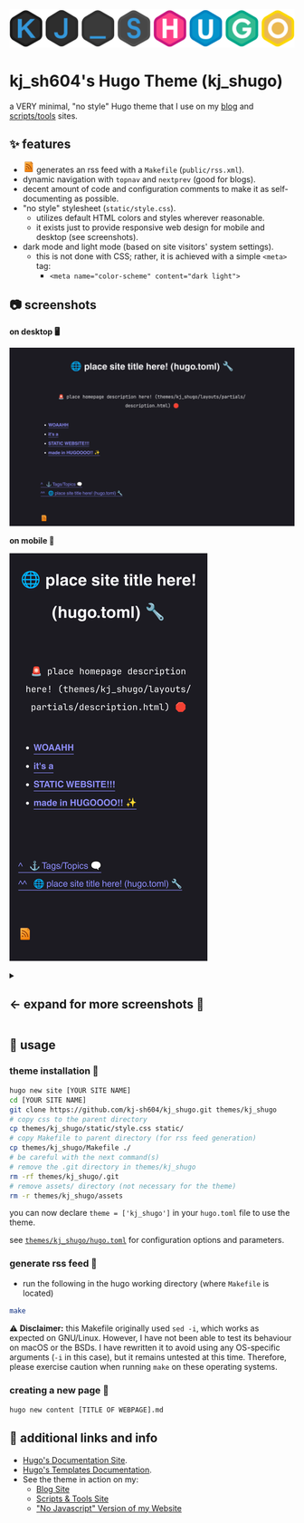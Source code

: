 ![Hugo Logo](assets/kj_shugo-logo.png)

# kj_sh604's Hugo Theme (kj_shugo)

a VERY minimal, "no style" Hugo theme that I use on my [blog](https://aedrielkylejavier.me/articles/) and [scripts/tools](https://aedrielkylejavier.me/scripts-and-tools/) sites.

## ✨ features
* ![rss logo](assets/rss.webp) generates an rss feed with a `Makefile` (`public/rss.xml`).
* dynamic navigation with `topnav` and `nextprev` (good for blogs).
* decent amount of code and configuration comments to make it as self-documenting as possible.
* "no style" stylesheet (`static/style.css`).
    * utilizes default HTML colors and styles wherever reasonable.
    * it exists just to provide responsive web design for mobile and desktop (see screenshots).
* dark mode and light mode (based on site visitors' system settings).
    * this is not done with CSS; rather, it is achieved with a simple `<meta>` tag:
        * `<meta name="color-scheme" content="dark light">`
     
## 📷 screenshots

**on desktop 🖥**

![scrot on desktop](assets/desktop-scrot.png)

**on mobile 📱**

![scrot on mobile](assets/mobile-scrot.png)

<details><summary><h2>← expand for more screenshots 📸</h2></summary><p>

### example content 📝

***my scripts & tools site*** *([aedrielkylejavier.me/scripts-and-tools](https://aedrielkylejavier.me/scripts-and-tools/))*

![scrot with content](assets/example_content-scrot.png)

***my blogsite*** *with* `datesinlist = true` *in* `hugo.toml` *([aedrielkylejavier.me/articles/](https://aedrielkylejavier.me/articles/))*

![scrot of example blogsite](assets/blogsite-scrot.png)

***a blogpost*** *([aedrielkylejavier.me/articles/2023-01-06_blog-redesign](https://aedrielkylejavier.me/articles/2023-01-06_blog-redesign/))*

![scrot of example blogpost](assets/blog-example-scrot.png)

### light mode 💡

**on desktop 🖥**

![scrot on desktop, light mode](assets/desktop-scrot-light.png)

**on mobile 📱**

![scrot on mobile, light mode](assets/mobile-scrot-light.png)
</p></details>

## 🔧 usage

### theme installation 🎨

```bash
hugo new site [YOUR SITE NAME]
cd [YOUR SITE NAME]
git clone https://github.com/kj-sh604/kj_shugo.git themes/kj_shugo
# copy css to the parent directory
cp themes/kj_shugo/static/style.css static/
# copy Makefile to parent directory (for rss feed generation)
cp themes/kj_shugo/Makefile ./
# be careful with the next command(s) 
# remove the .git directory in themes/kj_shugo
rm -rf themes/kj_shugo/.git
# remove assets/ directory (not necessary for the theme)
rm -r themes/kj_shugo/assets
```

you can now declare `theme = ['kj_shugo']` in your `hugo.toml` file to use the theme.

see [`themes/kj_shugo/hugo.toml`](https://github.com/kj-sh604/kj_shugo/blob/master/hugo.toml) for configuration options and parameters.

### generate rss feed 🛜

* run the following in the hugo working directory (where `Makefile` is located)
```bash
make
```
⚠ **Disclaimer:** this Makefile originally used `sed -i`, which works as expected on GNU/Linux. However, I have not been able to test its behaviour on macOS or the BSDs. I have rewritten it to avoid using any OS-specific arguments (`-i` in this case), but it remains untested at this time. Therefore, please exercise caution when running `make` on these operating systems.

### creating a new page 📃

```bash
hugo new content [TITLE OF WEBPAGE].md
```

## 🔗 additional links and info

* [Hugo's Documentation Site](https://gohugo.io/documentation/).
* [Hugo's Templates Documentation](https://gohugo.io/templates/).
* See the theme in action on my:
    * [Blog Site](https://aedrielkylejavier.me/articles/)
    * [Scripts & Tools Site](https://aedrielkylejavier.me/scripts-and-tools/)
    * ["No Javascript" Version of my Website](https://aedrielkylejavier.me/noscript/)
